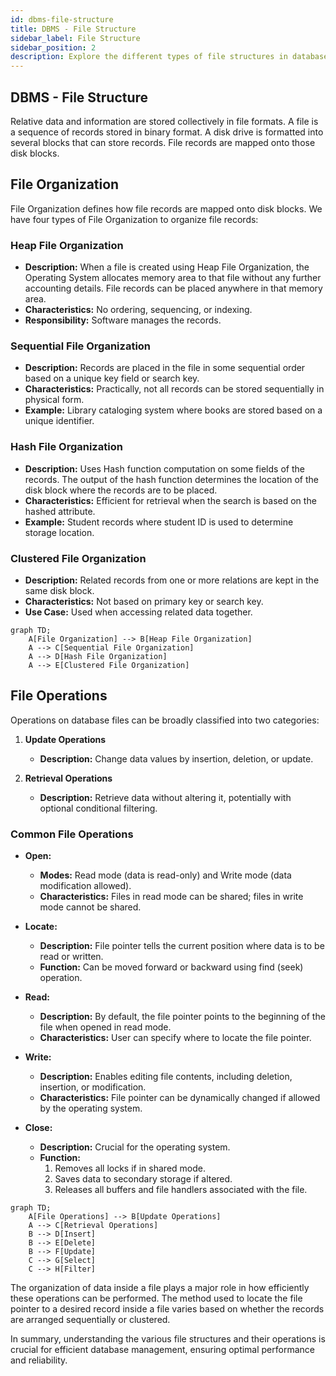 ```yaml
---
id: dbms-file-structure
title: DBMS - File Structure
sidebar_label: File Structure
sidebar_position: 2
description: Explore the different types of file structures in database management, including file organization methods and file operations.
---
```


DBMS - File Structure
---

Relative data and information are stored collectively in file formats. A file is a sequence of records stored in binary format. A disk drive is formatted into several blocks that can store records. File records are mapped onto those disk blocks.

File Organization
---

File Organization defines how file records are mapped onto disk blocks. We have four types of File Organization to organize file records:

### Heap File Organization
- **Description:** When a file is created using Heap File Organization, the Operating System allocates memory area to that file without any further accounting details. File records can be placed anywhere in that memory area.
- **Characteristics:** No ordering, sequencing, or indexing.
- **Responsibility:** Software manages the records.

### Sequential File Organization
- **Description:** Records are placed in the file in some sequential order based on a unique key field or search key.
- **Characteristics:** Practically, not all records can be stored sequentially in physical form.
- **Example:** Library cataloging system where books are stored based on a unique identifier.

### Hash File Organization
- **Description:** Uses Hash function computation on some fields of the records. The output of the hash function determines the location of the disk block where the records are to be placed.
- **Characteristics:** Efficient for retrieval when the search is based on the hashed attribute.
- **Example:** Student records where student ID is used to determine storage location.

### Clustered File Organization
- **Description:** Related records from one or more relations are kept in the same disk block.
- **Characteristics:** Not based on primary key or search key.
- **Use Case:** Used when accessing related data together.

```mermaid
graph TD;
    A[File Organization] --> B[Heap File Organization]
    A --> C[Sequential File Organization]
    A --> D[Hash File Organization]
    A --> E[Clustered File Organization]
```

File Operations
---

Operations on database files can be broadly classified into two categories:

1. **Update Operations**
    - **Description:** Change data values by insertion, deletion, or update.

2. **Retrieval Operations**
    - **Description:** Retrieve data without altering it, potentially with optional conditional filtering.

### Common File Operations
- **Open:** 
    - **Modes:** Read mode (data is read-only) and Write mode (data modification allowed).
    - **Characteristics:** Files in read mode can be shared; files in write mode cannot be shared.

- **Locate:**
    - **Description:** File pointer tells the current position where data is to be read or written.
    - **Function:** Can be moved forward or backward using find (seek) operation.

- **Read:**
    - **Description:** By default, the file pointer points to the beginning of the file when opened in read mode.
    - **Characteristics:** User can specify where to locate the file pointer.

- **Write:**
    - **Description:** Enables editing file contents, including deletion, insertion, or modification.
    - **Characteristics:** File pointer can be dynamically changed if allowed by the operating system.

- **Close:**
    - **Description:** Crucial for the operating system.
    - **Function:**
        1. Removes all locks if in shared mode.
        2. Saves data to secondary storage if altered.
        3. Releases all buffers and file handlers associated with the file.

```mermaid
graph TD;
    A[File Operations] --> B[Update Operations]
    A --> C[Retrieval Operations]
    B --> D[Insert]
    B --> E[Delete]
    B --> F[Update]
    C --> G[Select]
    C --> H[Filter]
```

The organization of data inside a file plays a major role in how efficiently these operations can be performed. The method used to locate the file pointer to a desired record inside a file varies based on whether the records are arranged sequentially or clustered.

In summary, understanding the various file structures and their operations is crucial for efficient database management, ensuring optimal performance and reliability.
```